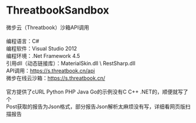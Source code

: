 # ThreatbookSandbox
微步云（Threatbook）沙箱API调用</br>
</br>
编程语言：C#</br>
编程软件：Visual Studio 2012</br>
编程环境：.Net Framework 4.5</br>
引用dll（动态链接库）：MaterialSkin.dll \ RestSharp.dll</br>
API调用：https://s.threatbook.cn/api</br>
微步在线云沙箱：https://s.threatbook.cn/</br>
</br>
官方提供了cURL Python PHP Java Go的示例没有C C++ .NET的，顺便就写了个</br>
Post获取的报告为Json格式，部分报告Json解析太麻烦没有写，详细看网页版扫描报告</br>
